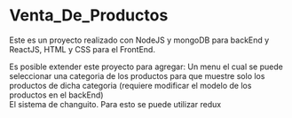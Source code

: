 # Venta_De_Productos
Este es un proyecto realizado con NodeJS y mongoDB para backEnd y ReactJS, HTML y CSS para el FrontEnd.  

Es posible extender este proyecto para agregar:
  Un menu el cual se puede seleccionar una categoria de los productos para que muestre solo los productos de dicha categoria (requiere modificar el modelo de los productos en el backEnd)    
  El sistema de changuito. Para esto se puede utilizar redux
